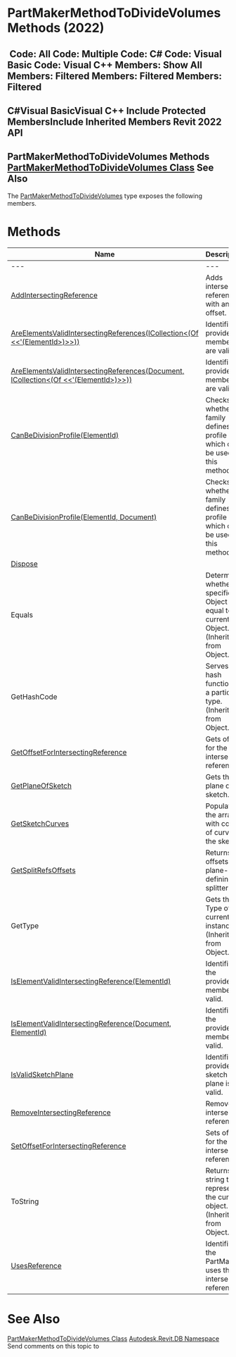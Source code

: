 # PartMakerMethodToDivideVolumes Methods (2022)

﻿
 Code: All Code: Multiple Code: C# Code: Visual Basic Code: Visual C++  Members: Show All Members: Filtered Members: Filtered Members: Filtered   
---  
C#Visual BasicVisual C++
Include Protected MembersInclude Inherited Members
Revit 2022 API  
---  
PartMakerMethodToDivideVolumes Methods  
[PartMakerMethodToDivideVolumes Class](611ca5f7-3ffb-6f83-3aaf-df4533038ed0.md "PartMakerMethodToDivideVolumes Class") See Also  
---  
The [PartMakerMethodToDivideVolumes](611ca5f7-3ffb-6f83-3aaf-df4533038ed0.md "PartMakerMethodToDivideVolumes Class") type exposes the following members.
# Methods
| Name | Description |
| --- | --- |
| --- | --- | --- |
| [AddIntersectingReference](d89e0f75-8a79-ed71-1c62-548009007c6f.md "AddIntersectingReference Method") | Adds intersecting reference with an offset. |
| [AreElementsValidIntersectingReferences(ICollection<(Of <<'(ElementId>)>>))](8618a886-e9f8-b9d4-2760-7871f66e0ee3.md "AreElementsValidIntersectingReferences Method \(ICollection\(ElementId\)\)") | Identifies if provided members are valid. |
| [AreElementsValidIntersectingReferences(Document, ICollection<(Of <<'(ElementId>)>>))](62fea5bb-3058-55da-0310-9ee3de1b23f9.md "AreElementsValidIntersectingReferences Method \(Document, ICollection\(ElementId\)\)") | Identifies if provided members are valid. |
| [CanBeDivisionProfile(ElementId)](e4f5dbf4-9560-ffb6-8f57-61b604c347a4.md "CanBeDivisionProfile Method \(ElementId\)") | Checks whether a family defines a profile which can be used by this method. |
| [CanBeDivisionProfile(ElementId, Document)](eade50e5-f894-8d94-79f4-15781b06e69f.md "CanBeDivisionProfile Method \(ElementId, Document\)") | Checks whether a family defines a profile which can be used by this method. |
| [Dispose](54483ce2-5102-6113-a0ce-77b30b4af3b0.md "Dispose Method") |
| Equals | Determines whether the specified Object is equal to the current Object. (Inherited from Object.) |
| GetHashCode | Serves as a hash function for a particular type.  (Inherited from Object.) |
| [GetOffsetForIntersectingReference](3b690620-3881-ee14-72dc-33e7df239417.md "GetOffsetForIntersectingReference Method") | Gets offset for the intersecting reference. |
| [GetPlaneOfSketch](7074b059-f6cb-f044-a0d0-c4132dbd30ad.md "GetPlaneOfSketch Method") | Gets the plane of the sketch. |
| [GetSketchCurves](aea3a812-42f4-6aa3-6574-646ad8e662a6.md "GetSketchCurves Method") | Populates the array with copies of curves in the sketch. |
| [GetSplitRefsOffsets](822d4846-4b23-2b0c-36cf-18dd002a4ba3.md "GetSplitRefsOffsets Method") | Returns offsets for plane-defining splitters. |
| GetType | Gets the Type of the current instance. (Inherited from Object.) |
| [IsElementValidIntersectingReference(ElementId)](66c65e99-b215-b2b8-ed77-246010a463b9.md "IsElementValidIntersectingReference Method \(ElementId\)") | Identifies if the provided member is valid. |
| [IsElementValidIntersectingReference(Document, ElementId)](e12094d2-0ca5-74a9-33b4-3108e8b19bfd.md "IsElementValidIntersectingReference Method \(Document, ElementId\)") | Identifies if the provided member is valid. |
| [IsValidSketchPlane](4dd193b5-2f9a-d200-6e8e-365657f6770d.md "IsValidSketchPlane Method") | Identifies if provided sketch plane is valid. |
| [RemoveIntersectingReference](3873a75b-0c76-3c03-fd4e-390f8e83e2c5.md "RemoveIntersectingReference Method") | Removed intersecting reference. |
| [SetOffsetForIntersectingReference](279c15d1-4da8-aba2-4a1a-fc298b5ed987.md "SetOffsetForIntersectingReference Method") | Sets offset for the intersecting reference. |
| ToString | Returns a string that represents the current object. (Inherited from Object.) |
| [UsesReference](6a15b8fb-e999-bf80-c362-d028cd10976f.md "UsesReference Method") | Identifies if the PartMaker uses the intersecting reference. |

# See Also
[PartMakerMethodToDivideVolumes Class](611ca5f7-3ffb-6f83-3aaf-df4533038ed0.md "PartMakerMethodToDivideVolumes Class")
[Autodesk.Revit.DB Namespace](87546ba7-461b-c646-cbb1-2cb8f5bff8b2.md "Autodesk.Revit.DB Namespace")
Send comments on this topic to 